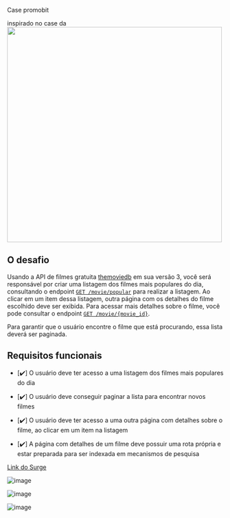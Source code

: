 Case promobit

inspirado no case da <img src="https://i.imgur.com/6q2AiRg.png" width="500">


## O desafio

Usando a API de filmes gratuita [themoviedb](https://developers.themoviedb.org/3/getting-started/introduction) em sua versão 3, você será responsável por criar uma listagem dos filmes mais populares do dia, consultando o endpoint  [`GET /movie/popular`](https://developers.themoviedb.org/3/movies/get-popular-movies) para realizar a listagem. Ao clicar em um item dessa listagem, outra página com os detalhes do filme escolhido deve ser exibida. Para acessar mais detalhes sobre o filme, você pode consultar o endpoint [`GET /movie/{movie_id}`](https://developers.themoviedb.org/3/movies/get-movie-details).


Para garantir que o usuário encontre o filme que está procurando, essa lista deverá ser paginada.


## Requisitos funcionais

* [✔️] O usuário deve ter acesso a uma listagem dos filmes mais populares do dia

* [✔️] O usuário deve conseguir paginar a lista para encontrar novos filmes

* [✔️] O usuário deve ter acesso a uma outra página com detalhes sobre o filme, ao clicar em um item na listagem

* [✔️] A página com detalhes de um filme deve possuir uma rota própria e estar preparada para ser indexada em mecanismos de pesquisa

[Link do Surge](https://gorgeous-promo.surge.sh/)


![image](https://user-images.githubusercontent.com/61365431/183667685-ee4aed1b-e312-4724-8cb1-d84a777a271c.png)


![image](https://user-images.githubusercontent.com/61365431/183667793-a62a3380-1155-46a6-98f9-0f859a8019bd.png)


![image](https://user-images.githubusercontent.com/61365431/183667887-afbccac1-ce03-4864-b9c8-d3fbeddf8d36.png)


